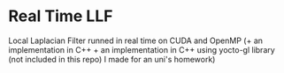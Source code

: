 # Real Time LLF
Local Laplacian Filter runned in real time on CUDA and OpenMP (+ an implementation in C++ + an implementation in C++ using yocto-gl library (not included in this repo) I made for an uni's homework)
